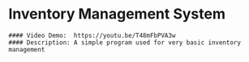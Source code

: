 
 # Inventory Management System
    #### Video Demo:  https://youtu.be/T48mFbPVA3w
    #### Description: A simple program used for very basic inventory management
